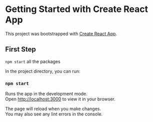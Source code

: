 # Getting Started with Create React App

This project was bootstrapped with [Create React App](https://github.com/facebook/create-react-app).

## First Step
`npm start` all the packages

In the project directory, you can run:

### `npm start`

Runs the app in the development mode.\
Open [http://localhost:3000](http://localhost:3000) to view it in your browser.

The page will reload when you make changes.\
You may also see any lint errors in the console.